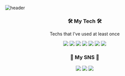 ![header](https://capsule-render.vercel.app/api?type=Waving&color=auto&height=200&section=header&text=YeSol's%20Git%20Page&fontColor=FFF&animation=fadeIn&fontSize=60)

<p><h3 align="center">🛠 My Tech 🛠</h3></p>

<p align="center">Techs that I've used at least once</p>

<p align="center">
  <img src="https://img.shields.io/badge/Python-3766AB?style=flat-square&logo=Python&logoColor=white"/></a>
  <img src="https://img.shields.io/badge/CSS3-1572B6?style=flat-square&logo=CSS3&logoColor=white"/></a>
  <img src="https://img.shields.io/badge/HTML5-E34F26?style=flat-square&logo=HTML5&logoColor=white"/></a>
  <img src="https://img.shields.io/badge/JavaScript-F7DF1E?style=flat-square&logo=JavaScript&logoColor=white"/></a>
  <img src="https://img.shields.io/badge/C-A8B9CC?style=flat-square&logo=C&logoColor=white"/></a>
  <img src="https://img.shields.io/badge/MySQL-4479A1?style=flat-square&logo=MySQL&logoColor=white"/></a>
  <img src="https://img.shields.io/badge/React-61DAFB?style=flat-square&logo=React&logoColor=white"/></a>
</p>

<p><h3 align="center">🐰 My SNS 🐰</h3></p>

<p align="center">
  <a href="https://www.instagram.com/y_e_sol_lee/"><img src="https://img.shields.io/badge/Instagram-E4405F?style=flat-square&logo=Instagram&logoColor=white&link=https://www.instagram.com/y_e_sol_lee/"/></a>
  <a href="https://blog.naver.com/jackey6493/"><img src="https://img.shields.io/badge/Blog-20C997?style=flat-square&logo=Blogger&logoColor=white&link=https://blog.naver.com/jackey6493/"/></a>
  <a href="https://github.com/dailysound/"><img src="https://img.shields.io/badge/Git-181717?style=flat-square&logo=Github&logoColor=white&link=https://github.com/dailysound/"/></a>
</p>
